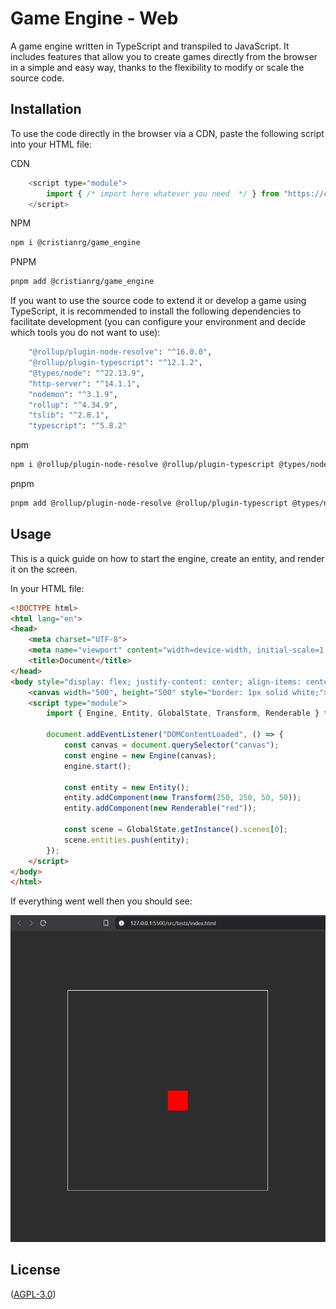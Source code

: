 # Game Engine - Web

A game engine written in TypeScript and transpiled to JavaScript.
It includes features that allow you to create games directly from the browser in a simple and easy way, thanks to the flexibility to modify or scale the source code.

## Installation

To use the code directly in the browser via a CDN, paste the following script into your HTML file:

CDN
```js
    <script type="module">
        import { /* import here whatever you need  */ } from "https://cdn.jsdelivr.net/gh/CristianRG/game_engine/src/dist/index.js"
    </script>
```

NPM
```bash
npm i @cristianrg/game_engine
```

PNPM
```bash
pnpm add @cristianrg/game_engine
```

If you want to use the source code to extend it or develop a game using TypeScript, it is recommended to install the following dependencies to facilitate development (you can configure your environment and decide which tools you do not want to use):

```bash
    "@rollup/plugin-node-resolve": "^16.0.0",
    "@rollup/plugin-typescript": "^12.1.2",
    "@types/node": "^22.13.9",
    "http-server": "^14.1.1",
    "nodemon": "^3.1.9",
    "rollup": "^4.34.9",
    "tslib": "^2.8.1",
    "typescript": "^5.8.2"
```

npm
```bash
npm i @rollup/plugin-node-resolve @rollup/plugin-typescript @types/node http-server nodemon rollup tslib typescript -D
```
pnpm
```bash
pnpm add @rollup/plugin-node-resolve @rollup/plugin-typescript @types/node http-server nodemon rollup tslib typescript -D
```

## Usage

This is a quick guide on how to start the engine, create an entity, and render it on the screen.

In your HTML file:

```html
<!DOCTYPE html>
<html lang="en">
<head>
    <meta charset="UTF-8">
    <meta name="viewport" content="width=device-width, initial-scale=1.0">
    <title>Document</title>
</head>
<body style="display: flex; justify-content: center; align-items: center; height: 100vh; background-color: #2e2d2d;">
    <canvas width="500", height="500" style="border: 1px solid white;"></canvas>
    <script type="module">
        import { Engine, Entity, GlobalState, Transform, Renderable } from "https://cdn.jsdelivr.net/gh/CristianRG/game_engine/src/dist/index.js";
        
        document.addEventListener("DOMContentLoaded", () => {
            const canvas = document.querySelector("canvas");
            const engine = new Engine(canvas);
            engine.start();

            const entity = new Entity();
            entity.addComponent(new Transform(250, 250, 50, 50));
            entity.addComponent(new Renderable("red"));

            const scene = GlobalState.getInstance().scenes[0];
            scene.entities.push(entity);
        });
    </script>
</body>
</html>
```

If everything went well then you should see:

![entity in canvas](src/examples/quickstart.png)

## License

([AGPL-3.0](https://choosealicense.com/licenses/agpl-3.0/))

